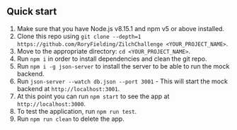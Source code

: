 ## Quick start

1.  Make sure that you have Node.js v8.15.1 and npm v5 or above installed.<br />
2.  Clone this repo using `git clone --depth=1 https://github.com/RoryFielding/ZilchChallenge <YOUR_PROJECT_NAME>`.<br />
3.  Move to the appropriate directory: `cd <YOUR_PROJECT_NAME>`.<br />
4.  Run `npm i` in order to install dependencies and clean the git repo.<br />
5.  Run `npm i -g json-server` to install the server to be able to run the mock backend.<br />
6.  Run `json-server --watch db.json --port 3001` - This will start the mock backend at `http://localhost:3001`.<br />
7.  At this point you can run `npm start` to see the app at `http://localhost:3000`.<br />
8.  To test the application, run `npm run test`.<br />
9.  Run `npm run clean` to delete the app.